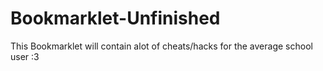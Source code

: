 # Bookmarklet-Unfinished
This Bookmarklet will contain alot of cheats/hacks for the average school user :3
